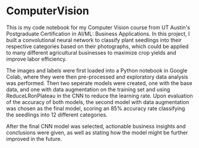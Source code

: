 # ComputerVision
This is my code notebook for my Computer Vision course from UT Austin's Postgraduate Certification in AI/ML: Business Applications. In this project, I built a convolutional neural network to classify plant seedlings into their respective categories based on their photographs, which could be applied to many different agricultural businesses to maximize crop yields and improve labor efficiency.

The images and labels were first loaded into a Python notebook in Google Colab, where they were then pre-processed and exploratory data analysis was performed. Then two seperate models were created, one with the base data, and one with data augmentation on the training set and using ReduceLRonPlateau in the CNN to reduce the learning rate. Upon evaluation of the accuracy of both models, the second model with data augmentation was chosen as the final model, scoring an 85% accuracy rate classifying the seedlings into 12 different categories.

After the final CNN model was selected, actionable business insights and conclusions were given, as well as stating how the model might be further improved in the future.
